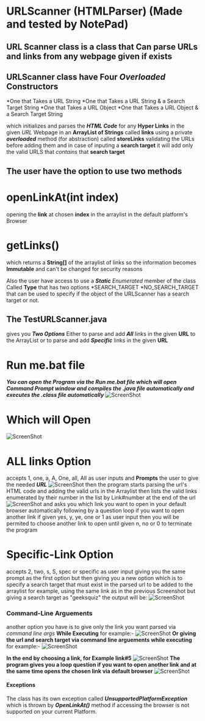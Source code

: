 # URLScanner (HTMLParser) (Made and tested by NotePad)
## URL Scanner class is a class that Can parse URLs and links from any webpage given if exists 
URLScanner class have **Four _Overloaded_ Constructors**
-----
*One that Takes a URL String
*One that Takes a URL String & a Search Target String
*One that Takes a URL Object
*One that Takes a URL Object & a Search Target String

which initializes and parses the **_HTML Code_** for any **Hyper Links** in the given _URL_ Webpage in an **ArrayList of Strings** called **links**
using a private _**overloaded**_ method (for abstraction) called **storeLinks** validating the URLs before adding them and in case of inputing a **search target** it will add only the valid URLS that _contains_ that **search target** 

The user have the option to use two methods 
---
# openLinkAt(int index)
opening the **link** at chosen **index** in the arraylist in the default platform's Browser

# getLinks()
which returns a **String[]** of the arraylist of links so the information becomes **Immutable** and can't be changed for security reasons

Also the user have access to use a **_Static_** _Enumerated_ member of the class Called **Type** that has two options
*SEARCH_TARGET
*NO_SEARCH_TARGET
that can be used to specify if the object of the URLScanner has a search target or not.

## The TestURLScanner.java 
gives you **_Two Options_** 
Either to parse and add _**All**_ links in the given **URL** to the ArrayList
or to parse and add ***Specific*** links in the given **URL**
# Run me.bat file 
_**You can open the Program via the Run me.bat file which will open Command Prompt window and compiles the .java file automatically and executes the .class file automatically**_ 
![ScreenShot](https://github.com/hisham-maged10/URL-Scanner-Class/blob/master/Screenshot%20(2034).png)
# Which will Open
![ScreenShot](https://github.com/hisham-maged10/URL-Scanner-Class/blob/master/Screenshot%20(2027).png)
# ALL links Option
accepts 1, one, a, A, One, all, All as user inputs
and **Prompts** the user to give the needed _**URL**_ 
![ScreenShot](https://github.com/hisham-maged10/URL-Scanner-Class/blob/master/Screenshot%20(2028).png)
then the program starts parsing the url's HTML code and adding the valid urls in the Arraylist 
then lists the valid links enumerated by their number in the list by  Link#number at the end of the url
![ScreenShot](https://github.com/hisham-maged10/URL-Scanner-Class/blob/master/Screenshot%20(2029).png)
and asks you which link you want to open in your default browser automatically
following by a question loop if you want to open another link
if given yes, y, ye, one or 1 as user input then you will be permited to choose another link to open
until given n, no or 0 to terminate the program
# Specific-Link Option
accepts 2, two, s, S, spec or specific as user input
giving you the same prompt as the first option but then giving you a new option which is to specify a search target that must exist in the parsed url to be added to the arraylist
for example, using the same link as in the previous Screenshot but giving a search target as "geeksquiz"
the output will be:
![ScreenShot](https://github.com/hisham-maged10/URL-Scanner-Class/blob/master/Screenshot%20(2030).png)

### Command-Line Arguements
another option you have is to give only the link you want parsed via _command line args_ **While Executing**
for example:-
![ScreenShot](https://github.com/hisham-maged10/URL-Scanner-Class/blob/master/Screenshot%20(2031).png)
**Or giving the url and search target via command line arguements while executing**
for example:-
![ScreenShot](https://github.com/hisham-maged10/URL-Scanner-Class/blob/master/Screenshot%20(2032).png)

**In the end by choosing a link, for Example link#5**
![ScreenShot](https://github.com/hisham-maged10/URL-Scanner-Class/blob/master/Screenshot%20(2035).png)
**The program gives you a loop question if you want to open another link and at the same time opens the chosen link via default browser**
![ScreenShot](https://github.com/hisham-maged10/URL-Scanner-Class/blob/master/Screenshot%20(2036).png)


#### Exceptions
The class has its own exception called ***UnsupportedPlatformException*** which is thrown by _**OpenLinkAt()**_ method if accessing the browser is not supported on your current Platform.
